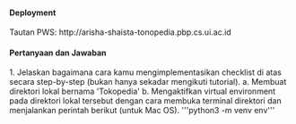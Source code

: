 <h4>Deployment</h4>
Tautan PWS: http://arisha-shaista-tonopedia.pbp.cs.ui.ac.id

<h4>Pertanyaan dan Jawaban</h4>
1. Jelaskan bagaimana cara kamu mengimplementasikan checklist di atas secara step-by-step (bukan hanya sekadar mengikuti tutorial).
   a. Membuat direktori lokal bernama 'Tokopedia'
   b. Mengaktifkan virtual environment pada direktori lokal tersebut dengan cara membuka terminal direktori dan menjalankan perintah berikut (untuk Mac OS).
      '''python3 -m venv env''' 

